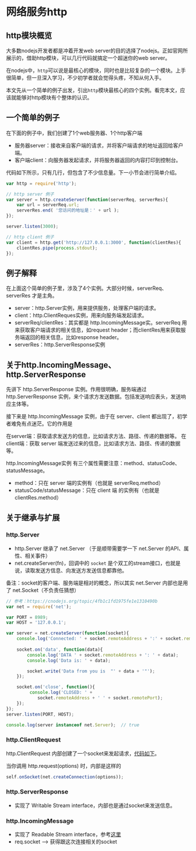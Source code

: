 # 网络服务http

## http模块概览

大多数nodejs开发者都是冲着开发web server的目的选择了nodejs。正如官网所展示的，借助http模块，可以几行代码就搞定一个超迷你的web server。

在nodejs中，`http`可以说是最核心的模块，同时也是比较复杂的一个模块。上手很简单，但一旦深入学习，不少初学者就会觉得头疼，不知从何入手。

本文先从一个简单的例子出发，引出`http`模块最核心的四个实例。看完本文，应该就能够对http模块有个整体的认识。

## 一个简单的例子

在下面的例子中，我们创建了1个web服务器、1个http客户端

* 服务器server：接收来自客户端的请求，并将客户端请求的地址返回给客户端。
* 客户端client：向服务器发起请求，并将服务器返回的内容打印到控制台。

代码如下所示，只有几行，但包含了不少信息量。下一小节会进行简单介绍。

```js
var http = require('http');

// http server 例子
var server = http.createServer(function(serverReq, serverRes){
    var url = serverReq.url;
    serverRes.end( '您访问的地址是：' + url );
});

server.listen(3000);

// http client 例子
var client = http.get('http://127.0.0.1:3000', function(clientRes){
    clientRes.pipe(process.stdout);
});

```

## 例子解释

在上面这个简单的例子里，涉及了4个实例。大部分时候，serverReq、serverRes 才是主角。

* server：http.Server实例，用来提供服务，处理客户端的请求。
* client：http.ClientReques实例，用来向服务端发起请求。
* serverReq/clientRes：其实都是 http.IncomingMessage实。serverReq 用来获取客户端请求的相关信息，如request header；而clientRes用来获取服务端返回的相关信息，比如response header。
* serverRes：http.ServerResponse实例

## 关于http.IncomingMessage、http.ServerResponse

先讲下 http.ServerResponse 实例。作用很明确，服务端通过http.ServerResponse 实例，来个请求方发送数据。包括发送响应表头，发送响应主体等。

接下来是 http.IncomingMessage 实例，由于在 server、client 都出现了，初学者难免有点迷茫。它的作用是

在server端：获取请求发送方的信息，比如请求方法、路径、传递的数据等。
在client端：获取 server 端发送过来的信息，比如请求方法、路径、传递的数据等。

http.IncomingMessage实例 有三个属性需要注意：method、statusCode、statusMessage。

* method：只在 server 端的实例有（也就是 serverReq.method）
* statusCode/statusMessage：只在 client 端 的实例有（也就是 clientRes.method）

## 关于继承与扩展

### http.Server

* http.Server 继承了 net.Server （于是顺带需要学一下 net.Server 的API、属性、相关事件）
* net.createServer(fn)，回调中的 `socket` 是个双工的stream接口，也就是说，读取发送方信息、向发送方发送信息都靠他。

备注：socket的客户端、服务端是相对的概念，所以其实 net.Server 内部也是用了 net.Socket（不负责任猜想）

```js
// 参考：https://cnodejs.org/topic/4fb1c1fd1975fe1e1310490b
var net = require('net');

var PORT = 8989;
var HOST = '127.0.0.1';

var server = net.createServer(function(socket){
    console.log('Connected: ' + socket.remoteAddress + ':' + socket.remotePort);
    
    socket.on('data', function(data){
        console.log('DATA ' + socket.remoteAddress + ': ' + data);
        console.log('Data is: ' + data);

        socket.write('Data from you is  "' + data + '"');
    });

    socket.on('close', function(){
         console.log('CLOSED: ' +
            socket.remoteAddress + ' ' + socket.remotePort);
    });
});
server.listen(PORT, HOST);

console.log(server instanceof net.Server);  // true
```

### http.ClientRequest

http.ClientRequest 内部创建了一个socket来发起请求，[代码如下](https://github.com/nodejs/node/blob/master/lib/_http_client.js#L174)。

当你调用 http.request(options) 时，内部是这样的

```javascript
self.onSocket(net.createConnection(options));

```

### http.ServerResponse 

* 实现了 Writable Stream interface，内部也是通过socket来发送信息。

### http.IncomingMessage 

* 实现了 Readable Stream interface，参考[这里](https://github.com/nodejs/node/blob/master/lib/_http_incoming.js#L62)
* req.socket --> 获得跟这次连接相关的socket

